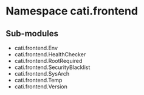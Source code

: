 Namespace cati.frontend
=======================

Sub-modules
-----------
* cati.frontend.Env
* cati.frontend.HealthChecker
* cati.frontend.RootRequired
* cati.frontend.SecurityBlacklist
* cati.frontend.SysArch
* cati.frontend.Temp
* cati.frontend.Version
